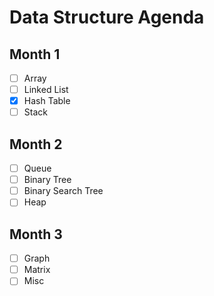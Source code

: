 # Data Structure Agenda

## Month 1
- [ ] Array
- [ ] Linked List
- [x] Hash Table
- [ ] Stack

## Month 2
- [ ] Queue
- [ ] Binary Tree
- [ ] Binary Search Tree
- [ ] Heap

## Month 3
- [ ] Graph
- [ ] Matrix
- [ ] Misc
